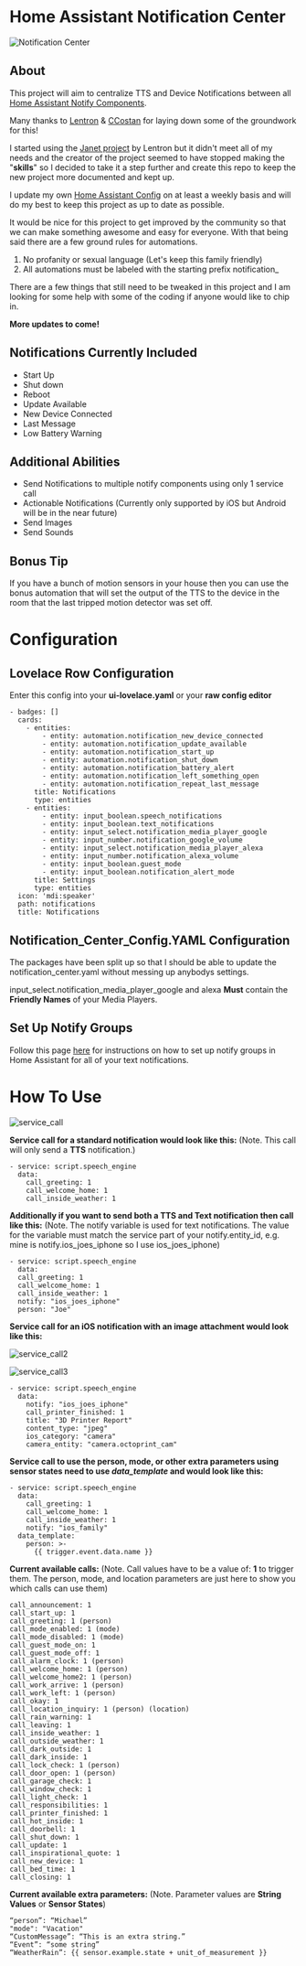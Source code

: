 # Home Assistant Notification Center
![Notification Center][logo4]

[logo4]: https://github.com/3vasi0n89/home-assistant-config-files/blob/master/www/images/screenshot3.jpg "Notification Center"
## About

This project will aim to centralize TTS and Device Notifications between all [Home Assistant Notify Components](https://www.home-assistant.io/components/notify/).

Many thanks to [Lentron](https://github.com/Lentron) & [CCostan](https://github.com/CCOSTAN) for laying down some of the groundwork for this!

I started using the [Janet project](https://community.home-assistant.io/t/janet-the-good-place/38904/2) by Lentron but it didn't meet all of my needs and the creator of the project seemed to have stopped making the "**skills**" so I decided to take it a step further and create this repo to keep the new project more documented and kept up.

I update my own [Home Assistant Config](https://github.com/3vasi0n89/home-assistant-config-files) on at least a weekly basis and will do my best to keep this project as up to date as possible.

It would be nice for this project to get improved by the community so that we can make something awesome and easy for everyone.
With that being said there are a few ground rules for automations.

1. No profanity or sexual language (Let's keep this family friendly)
2. All automations must be labeled with the starting prefix notification_

There are a few things that still need to be tweaked in this project and I am looking for some help with some of the coding if anyone would like to chip in.

**More updates to come!**

## Notifications Currently Included

* Start Up
* Shut down
* Reboot
* Update Available
* New Device Connected
* Last Message
* Low Battery Warning

## Additional Abilities

* Send Notifications to multiple notify components using only 1 service call
* Actionable Notifications (Currently only supported by iOS but Android will be in the near future)
* Send Images
* Send Sounds

## Bonus Tip

If you have a bunch of motion sensors in your house then you can use the bonus automation that will set the output of the TTS to the device in the room that the last tripped motion detector was set off.


# Configuration
## Lovelace Row Configuration

Enter this config into your **ui-lovelace.yaml** or your **raw config editor**

```
- badges: []
  cards:
    - entities:
        - entity: automation.notification_new_device_connected
        - entity: automation.notification_update_available
        - entity: automation.notification_start_up
        - entity: automation.notification_shut_down
        - entity: automation.notification_battery_alert
        - entity: automation.notification_left_something_open
        - entity: automation.notification_repeat_last_message
      title: Notifications
      type: entities
    - entities:
        - entity: input_boolean.speech_notifications
        - entity: input_boolean.text_notifications
        - entity: input_select.notification_media_player_google
        - entity: input_number.notification_google_volume
        - entity: input_select.notification_media_player_alexa
        - entity: input_number.notification_alexa_volume
        - entity: input_boolean.guest_mode
        - entity: input_boolean.notification_alert_mode
      title: Settings
      type: entities
  icon: 'mdi:speaker'
  path: notifications
  title: Notifications
```

## Notification_Center_Config.YAML Configuration

The packages have been split up so that I should be able to update the notification_center.yaml without messing up anybodys settings.

input_select.notification_media_player_google and alexa **Must** contain the **Friendly Names** of your Media Players.

## Set Up Notify Groups

Follow this page [here](https://www.home-assistant.io/components/notify.group/) for instructions on how to set up notify groups in Home Assistant for all of your text notifications.

# How To Use

![service_call][logo]

[logo]: https://github.com/3vasi0n89/home-assistant-config-files/blob/master/www/images/screenshot4.jpg "Service Call"

**Service call for a standard notification would look like this:** (Note. This call will only send a **TTS** notification.)
```
- service: script.speech_engine
  data:
    call_greeting: 1
    call_welcome_home: 1
    call_inside_weather: 1
```

**Additionally if you want to send both a TTS and Text notification then call like this:** (Note. The notify variable is used for text notifications. The value for the variable must match the service part of your notify.entity_id, e.g. mine is notify.ios_joes_iphone so I use ios_joes_iphone)
```
- service: script.speech_engine
  data:
  call_greeting: 1
  call_welcome_home: 1
  call_inside_weather: 1
  notify: "ios_joes_iphone"
  person: "Joe"
```

**Service call for an iOS notification with an image attachment would look like this:**

![service_call2][logo2]

[logo2]: https://github.com/3vasi0n89/home-assistant-config-files/blob/master/www/images/screenshot1.jpg "Service Call2"


![service_call3][logo3]

[logo3]: https://github.com/3vasi0n89/home-assistant-config-files/blob/master/www/images/screenshot2.jpg "Service Call3"
```
- service: script.speech_engine
  data:
    notify: "ios_joes_iphone"
    call_printer_finished: 1
    title: "3D Printer Report"
    content_type: "jpeg"
    ios_category: "camera"
    camera_entity: "camera.octoprint_cam"
```

**Service call to use the person, mode, or other extra parameters using sensor states need to use *data_template* and would look like this:**
```
- service: script.speech_engine
  data:
    call_greeting: 1
    call_welcome_home: 1
    call_inside_weather: 1
    notify: "ios_family"
  data_template:
    person: >-
      {{ trigger.event.data.name }}
```

**Current available calls:** (Note. Call values have to be a value of: **1** to trigger them. The person, mode, and location parameters are just here to show you which calls can use them)
```
call_announcement: 1
call_start_up: 1
call_greeting: 1 (person)
call_mode_enabled: 1 (mode)
call_mode_disabled: 1 (mode)
call_guest_mode_on: 1
call_guest_mode_off: 1
call_alarm_clock: 1 (person)
call_welcome_home: 1 (person)
call_welcome_home2: 1 (person)
call_work_arrive: 1 (person)
call_work_left: 1 (person)
call_okay: 1
call_location_inquiry: 1 (person) (location)
call_rain_warning: 1
call_leaving: 1
call_inside_weather: 1
call_outside_weather: 1
call_dark_outside: 1
call_dark_inside: 1
call_lock_check: 1 (person)
call_door_open: 1 (person)
call_garage_check: 1
call_window_check: 1
call_light_check: 1
call_responsibilities: 1
call_printer_finished: 1
call_hot_inside: 1
call_doorbell: 1
call_shut_down: 1
call_update: 1
call_inspirational_quote: 1
call_new_device: 1
call_bed_time: 1
call_closing: 1
```

**Current available extra parameters:** (Note. Parameter values are **String Values** or **Sensor States**)
```
“person”: “Michael”
"mode": "Vacation"
“CustomMessage”: “This is an extra string.”
“Event”: “some string”
“WeatherRain”: {{ sensor.example.state + unit_of_measurement }}
```
